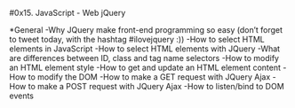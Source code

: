 #0x15. JavaScript - Web jQuery

*General
-Why JQuery make front-end programming so easy (don’t forget to tweet today, with the hashtag #ilovejquery :))
-How to select HTML elements in JavaScript
-How to select HTML elements with JQuery
-What are differences between ID, class and tag name selectors
-How to modify an HTML element style
-How to get and update an HTML element content
-How to modify the DOM
-How to make a GET request with JQuery Ajax
-How to make a POST request with JQuery Ajax
-How to listen/bind to DOM events
